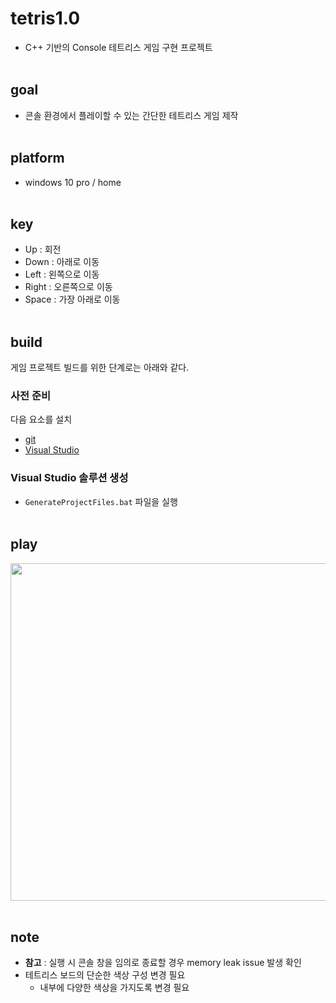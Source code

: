 # tetris1.0
- C++ 기반의 Console 테트리스 게임 구현 프로젝트
<br><br>



## goal
- 콘솔 환경에서 플레이할 수 있는 간단한 테트리스 게임 제작
<br><br>



## platform
- windows 10 pro / home
<br><br>



## key
- Up : 회전
- Down : 아래로 이동
- Left : 왼쪽으로 이동
- Right : 오른쪽으로 이동
- Space : 가장 아래로 이동
<br><br>



## build
게임 프로젝트 빌드를 위한 단계로는 아래와 같다.  

### 사전 준비
다음 요소를 설치  
  
- [git](https://git-scm.com/)
- [Visual Studio](https://visualstudio.microsoft.com/ko/)

### Visual Studio 솔루션 생성
- `GenerateProjectFiles.bat` 파일을 실행
<br><br>


## play
<img src="Misc/Play.gif" width="960" height="540">
<br><br>



## note
- **참고** : 실행 시 콘솔 창을 임의로 종료할 경우 memory leak issue 발생 확인
- 테트리스 보드의 단순한 색상 구성 변경 필요
  - 내부에 다양한 색상을 가지도록 변경 필요
<br><br>
